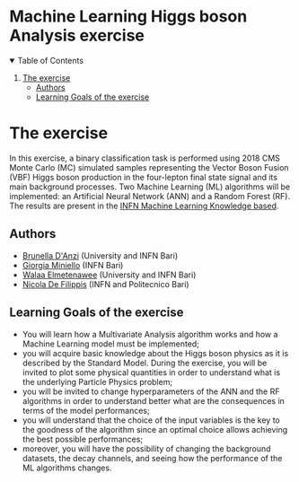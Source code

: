 # Machine Learning Higgs boson Analysis exercise 

<!-- TABLE OF CONTENTS -->
<details open="open">
  <summary>Table of Contents</summary>
  <ol>
    <li>
      <a href="##The-exercise">The exercise</a>
      <ul>
        <li><a href="#Authors">Authors</a></li>
        <li><a href="#Learning-Goals-of-the-exercise">Learning Goals of the exercise</a></li>
      </ul>
    </li>
  </ol>
</details>

# The exercise
In this exercise, a binary classification task is performed using 2018 CMS Monte Carlo (MC) simulated samples representing the Vector Boson Fusion (VBF) Higgs boson production in the four-lepton final state signal and its main background processes. Two Machine Learning (ML) algorithms will be implemented: an Artificial Neural Network (ANN) and a Random Forest (RF). The results are present in the [INFN Machine Learning Knowledge based](https://confluence.infn.it/pages/viewpage.action?pageId=53906361).

## Authors

- [Brunella D'Anzi](https://github.com/bdanzi) (University and INFN Bari)
- [Giorgia Miniello](https://github.com/miniello) (INFN Bari)
- [Walaa Elmetenawee](https://github.com/elmentenawee) (University and INFN Bari)
- [Nicola De Filippis](https://github.com/dfilip) (INFN and Politecnico Bari)


## Learning Goals of the exercise
* You will learn how a Multivariate Analysis algorithm works and how a Machine Learning model must be implemented;
* you will acquire basic knowledge about the Higgs boson physics as it is described by the Standard Model. During the exercise, you will be invited to plot some physical quantities in order to understand what is the underlying Particle Physics problem;
* you will be invited to change hyperparameters of the ANN and the RF algorithms in order to understand better what are the consequences in terms of the model performances;
* you will understand that the choice of the input variables is the key to the goodness of the algorithm since an optimal choice allows achieving the best possible performances;
* moreover, you will have the possibility of changing the background datasets, the decay channels, and seeing how the performance of the ML algorithms changes.
